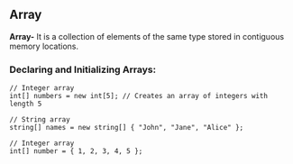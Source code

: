 ## Array

**Array-** It is a collection of elements of the same type stored in contiguous memory locations.

### Declaring and Initializing Arrays:

```
// Integer array
int[] numbers = new int[5]; // Creates an array of integers with length 5

// String array
string[] names = new string[] { "John", "Jane", "Alice" };

// Integer array
int[] number = { 1, 2, 3, 4, 5 };
```


